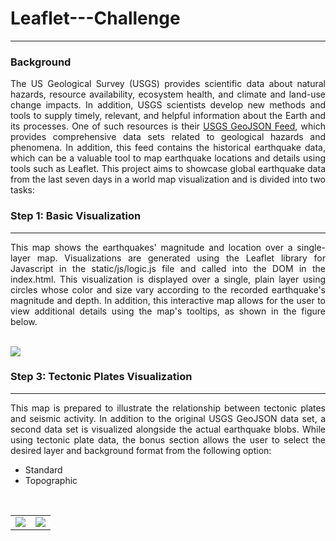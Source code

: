 <h1>Leaflet---Challenge</h1>
<hr>
<h3>Background</h3>
<p align = 'justify'>The US Geological Survey (USGS) provides scientific data about natural hazards, resource availability, ecosystem health, and climate and land-use change impacts. In addition, USGS scientists develop new methods and tools to supply timely, relevant, and helpful information about the Earth and its processes. One of such resources is their <a href ='https://earthquake.usgs.gov/earthquakes/feed/v1.0/geojson.php' target='_blank'>USGS GeoJSON Feed</a>, which provides comprehensive data sets related to geological hazards and phenomena. In addition, this feed contains the historical earthquake data, which can be a valuable tool to map earthquake locations and details using tools such as Leaflet. This project aims to showcase global earthquake data from the last seven days in a world map visualization and is divided into two tasks:</p>

<h3>Step 1: Basic Visualization</h3>
<hr>
<p align = 'justify'>This map shows the earthquakes' magnitude and location over a single-layer map.  Visualizations are generated using the Leaflet library for Javascript in the static/js/logic.js file and called into the DOM in the index.html. This visualization is displayed over a single, plain layer using circles whose color and size vary according to the recorded earthquake's magnitude and depth. In addition, this interactive map allows for the user to view additional details using the map's tooltips, as shown in the figure below.</p>
<br>
<img src='https://github.com/Karla-Flores/Leaflet---Challenge/blob/main/Screenshots/Step_1_Basic_Visualization.png'>
<br>
<h3>Step 3: Tectonic Plates Visualization</h3>
<hr>
<p align = 'justify'>This map is prepared to illustrate the relationship between tectonic plates and seismic activity. In addition to the original USGS GeoJSON data set, a second data set is visualized alongside the actual earthquake blobs. While using tectonic plate data, the bonus section allows the user to select the desired layer and background format from the following option:</p>
<ul>
  <li>Standard</li>
  <li>Topographic</li>
</ul>
<br>
<table>
  <tr>
    <td><img src='https://github.com/Karla-Flores/Leaflet---Challenge/blob/main/Screenshots/Step_2_Tectonic_Plates%20Visualization.png'></td>
    <td><img src='https://github.com/Karla-Flores/Leaflet---Challenge/blob/main/Screenshots/Step_2_Tectonic_Plates%20Visualization_2.png'></td>
  </tr>
</table>
